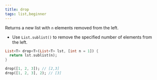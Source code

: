 ```yaml
---
title: drop
tags: list,beginner
---
```


Returns a new list with `n` elements removed from the left.

- Use `List.sublist()` to remove the specified number of elements from the left.

```dart
List<T> drop<T>(List<T> lst, [int n = 1]) {
  return lst.sublist(n);
}
```

```dart
drop([1, 2, 3]); // [2,3]
drop([1, 2, 3], 2); // [3]
```
